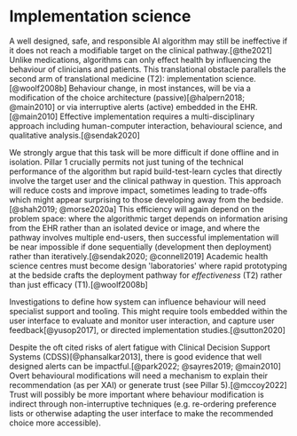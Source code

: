 # Implementation science
A well designed, safe, and responsible AI algorithm may still be ineffective if it does not reach a modifiable target on the clinical pathway.[@the2021] Unlike medications, algorithms can only effect health by influencing the behaviour of clinicians and patients. This translational obstacle parallels the second arm of translational medicine (T2): implementation science.[@woolf2008b] Behaviour change, in most instances, will be via a modification of the choice architecture (passive)[@halpern2018; @main2010] or via interruptive alerts (active) embedded in the EHR.[@main2010] Effective implementation requires a multi-disciplinary approach including human-computer interaction, behavioural science, and qualitative analysis.[@sendak2020]

We strongly argue that this task will be more difficult if done offline and in isolation. Pillar 1 crucially permits not just tuning of the technical performance of the algorithm but rapid build-test-learn cycles that directly involve the target user and the clinical pathway in question. This approach will reduce costs and improve impact, sometimes leading to trade-offs which might appear surprising to those developing away from the bedside.[@shah2019; @morse2020a] This efficiency will again depend on the problem space: where the algorithmic target depends on information arising from the EHR rather than an isolated device or image, and where the pathway involves multiple end-users, then successful implementation will be near impossible if done sequentially (development then deployment) rather than iteratively.[@sendak2020; @connell2019] Academic health science centres must become design 'laboratories' where rapid prototyping at the bedside crafts the deployment pathway for _effectiveness_ (T2) rather than just efficacy (T1).[@woolf2008b]

Investigations to define how system can influence behaviour will need specialist support and tooling. This might require tools embedded within the user interface to evaluate and monitor user interaction, and capture user feedback[@yusop2017], or directed implementation studies.[@sutton2020]

Despite the oft cited risks of alert fatigue with Clinical Decision Support Systems (CDSS)[@phansalkar2013], there is good evidence that well designed alerts can be impactful.[@park2022; @sayres2019; @main2010] Overt behavioural modifications will need a mechanism to explain their recommendation (as per XAI) or generate trust (see Pillar 5).[@mccoy2022] Trust will possibly be more important where behaviour modification is indirect through non-interruptive techniques (e.g. re-ordering preference lists or otherwise adapting the user interface to make the recommended choice more accessible).
